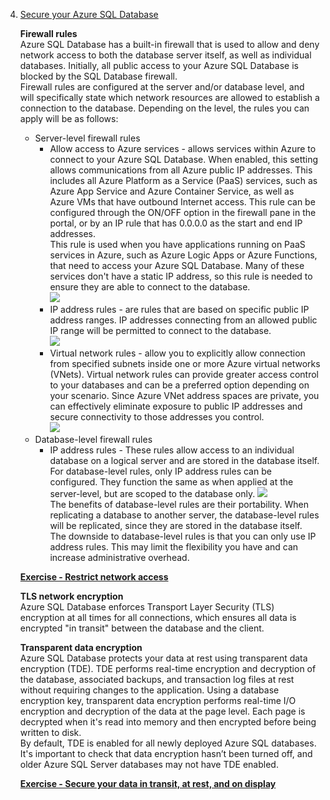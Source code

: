 4. [Secure your Azure SQL Database](https://docs.microsoft.com/en-us/learn/modules/secure-your-azure-sql-database/)
    
    **Firewall rules**<br/>
    Azure SQL Database has a built-in firewall that is used to allow and deny network access to both the database server itself, as well as individual databases. Initially, all public access to your Azure SQL Database is blocked by the SQL Database firewall.<br/>
    Firewall rules are configured at the server and/or database level, and will specifically state which network resources are allowed to establish a connection to the database. Depending on the level, the rules you can apply will be as follows:
    - Server-level firewall rules
        - Allow access to Azure services - allows services within Azure to connect to your Azure SQL Database. When enabled, this setting allows communications from all Azure public IP addresses. This includes all Azure Platform as a Service (PaaS) services, such as Azure App Service and Azure Container Service, as well as Azure VMs that have outbound Internet access. This rule can be configured through the ON/OFF option in the firewall pane in the portal, or by an IP rule that has 0.0.0.0 as the start and end IP addresses.<br/>
        This rule is used when you have applications running on PaaS services in Azure, such as Azure Logic Apps or Azure Functions, that need to access your Azure SQL Database. Many of these services don't have a static IP address, so this rule is needed to ensure they are able to connect to the database.<br/>
        ![](https://docs.microsoft.com/en-gb/learn/modules/secure-your-azure-sql-database/media/2-allow-azure-services.png)<br/>
        - IP address rules - are rules that are based on specific public IP address ranges. IP addresses connecting from an allowed public IP range will be permitted to connect to the database.<br/>
        ![](https://docs.microsoft.com/en-gb/learn/modules/secure-your-azure-sql-database/media/2-server-ip-rule-1.png)<br/>
        - Virtual network rules - allow you to explicitly allow connection from specified subnets inside one or more Azure virtual networks (VNets). Virtual network rules can provide greater access control to your databases and can be a preferred option depending on your scenario. Since Azure VNet address spaces are private, you can effectively eliminate exposure to public IP addresses and secure connectivity to those addresses you control.<br/>
        ![](https://docs.microsoft.com/en-gb/learn/modules/secure-your-azure-sql-database/media/2-vnet-rule.png)<br/>
    - Database-level firewall rules
        - IP address rules - These rules allow access to an individual database on a logical server and are stored in the database itself. For database-level rules, only IP address rules can be configured. They function the same as when applied at the server-level, but are scoped to the database only.
        ![](https://docs.microsoft.com/en-gb/learn/modules/secure-your-azure-sql-database/media/2-db-ip-rule-1.png)<br/>
        The benefits of database-level rules are their portability. When replicating a database to another server, the database-level rules will be replicated, since they are stored in the database itself.<br/>
        The downside to database-level rules is that you can only use IP address rules. This may limit the flexibility you have and can increase administrative overhead.
        
    [**Exercise - Restrict network access**](https://docs.microsoft.com/en-gb/learn/modules/secure-your-azure-sql-database/2-restrict-network-access)
    
    
    **TLS network encryption**<br/>
    Azure SQL Database enforces Transport Layer Security (TLS) encryption at all times for all connections, which ensures all data is encrypted "in transit" between the database and the client.
    
    **Transparent data encryption**<br/>
    Azure SQL Database protects your data at rest using transparent data encryption (TDE). TDE performs real-time encryption and decryption of the database, associated backups, and transaction log files at rest without requiring changes to the application. Using a database encryption key, transparent data encryption performs real-time I/O encryption and decryption of the data at the page level. Each page is decrypted when it's read into memory and then encrypted before being written to disk.<br/>
    By default, TDE is enabled for all newly deployed Azure SQL databases. It's important to check that data encryption hasn’t been turned off, and older Azure SQL Server databases may not have TDE enabled.
    
    [**Exercise - Secure your data in transit, at rest, and on display**](https://docs.microsoft.com/en-gb/learn/modules/secure-your-azure-sql-database/4-data-security)
